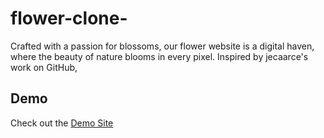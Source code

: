 # flower-clone-
Crafted with a passion for blossoms, our flower website is a digital haven, where the beauty of nature blooms in every pixel. Inspired by jecaarce's work on GitHub,

## Demo

Check out the [Demo Site](https://mrpeace07.github.io/flower-clone-/) 
